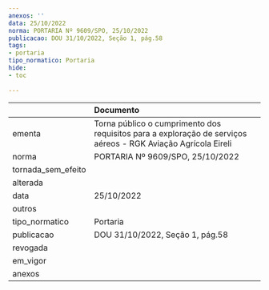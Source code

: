 ```yaml
---
anexos: ''
data: 25/10/2022
norma: PORTARIA Nº 9609/SPO, 25/10/2022
publicacao: DOU 31/10/2022, Seção 1, pág.58
tags:
- portaria
tipo_normatico: Portaria
hide: 
- toc 
 
---
```


|                    | Documento                                                                                                     |
|:-------------------|:--------------------------------------------------------------------------------------------------------------|
| ementa             | Torna público o cumprimento dos requisitos para a exploração de serviços aéreos - RGK Aviação Agrícola Eireli |
| norma              | PORTARIA Nº 9609/SPO, 25/10/2022                                                                              |
| tornada_sem_efeito |                                                                                                               |
| alterada           |                                                                                                               |
| data               | 25/10/2022                                                                                                    |
| outros             |                                                                                                               |
| tipo_normatico     | Portaria                                                                                                      |
| publicacao         | DOU 31/10/2022, Seção 1, pág.58                                                                               |
| revogada           |                                                                                                               |
| em_vigor           |                                                                                                               |
| anexos             |                                                                                                               |